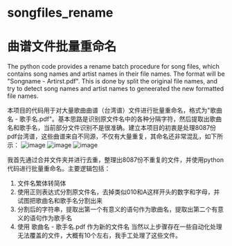 # songfiles_rename
# 曲谱文件批量重命名


The python code provides a rename batch procedure for song files, which contains song names and artist names in their file names. The format will be "Songname - Artirst.pdf".
This is done by split the original file names, and try to detect song names and artist names to geneerated the new formatted file names.

本项目的代码用于对大量歌曲曲谱（台湾谱）文件进行批量重命名，格式为"歌曲名 - 歌手名.pdf"。基本思路是识别原文件名中的各种分隔字符，然后提取出歌曲名和歌手名，当前部分文件识别不是很准确。建立本项目的初衷是处理8087份pdf台湾谱，这些曲谱来自不同源，不仅有大量重复，其命名还非常混乱，如下所示：
![image](https://user-images.githubusercontent.com/6952405/143989018-7a86de94-fb2a-48b6-b863-d45faf4a1af5.png)
![image](https://user-images.githubusercontent.com/6952405/143989037-57dbfc67-94b4-4d59-bcad-19149ade22a0.png)
![image](https://user-images.githubusercontent.com/6952405/143988856-655b407e-a3ad-4dae-b37e-e6834e7abe5d.png)

我首先通过合并文件夹并进行去重，整理出8087份不重复的文件，并使用python代码进行批量重命名。主要逻辑包括：
1. 文件名繁体转简体
2. 使用正则表达式分割原文件名，去掉类似010和A这样开头的数字和字母，并试图把歌曲名和歌手名分割出来
3. 分割后的字符串，提取出第一个有意义的语句作为歌曲名，提取出第二个有意义的语句作为歌手名
4. 使用 歌曲名 - 歌手名.pdf 作为新的文件名
当然以上步骤存在一些自动化处理无法覆盖的文件，大概有10个左右，我手工处理了这些文件。



